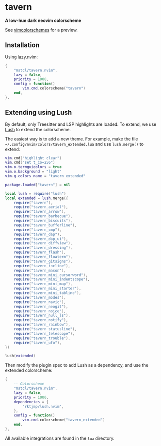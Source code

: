 # tavern

**A low-hue dark neovim colorscheme**

See [vimcolorschemes](https://vimcolorschemes.com/mstcl/tavern.nvim) for a
preview.

## Installation

Using lazy.nvim:

```lua
{
    "mstcl/tavern.nvim",
    lazy = false,
    priority = 1000,
    config = function()
        vim.cmd.colorscheme("tavern")
    end,
},
```

## Extending using Lush

By default, only Treesitter and LSP highlights are loaded.
To extend, we use [Lush](https://github.com/rktjmp/lush.nvim) to extend the
colorscheme.

The easiest way is to add a new theme.
For example, make the file `~/.config/nvim/colors/tavern_extended.lua` and use
`lush.merge()` to extend:

```lua
vim.cmd("highlight clear")
vim.cmd("set t_Co=256")
vim.o.termguicolors = true
vim.o.background = "light"
vim.g.colors_name = "tavern_extended"

package.loaded["tavern"] = nil

local lush = require("lush")
local extended = lush.merge({
	require("tavern"),
	require("tavern_aerial"),
	require("tavern_arrow"),
	require("tavern_barbecue"),
	require("tavern_biscuits"),
	require("tavern_bufferline"),
	require("tavern_cmp"),
	require("tavern_dap"),
	require("tavern_dap_ui"),
	require("tavern_diffview"),
	require("tavern_dressing"),
	require("tavern_flash"),
	require("tavern_floaterm"),
	require("tavern_gitsigns"),
	require("tavern_incline"),
	require("tavern_mason"),
	require("tavern_mini_cursorword"),
	require("tavern_mini_indentscope"),
	require("tavern_mini_map"),
	require("tavern_mini_starter"),
	require("tavern_mini_tabline"),
	require("tavern_modes"),
	require("tavern_navic"),
	require("tavern_neogit"),
	require("tavern_noice"),
	require("tavern_null_ls"),
	require("tavern_notify"),
	require("tavern_rainbow"),
	require("tavern_statusline"),
	require("tavern_telescope"),
	require("tavern_trouble"),
	require("tavern_ufo"),
})

lush(extended)
```

Then modify the plugin spec to add Lush as a dependency, and use the extended
colorscheme:

```lua
{
    -- Colorscheme
    "mstcl/tavern.nvim",
    lazy = false,
    priority = 1000,
    dependencies = {
        "rktjmp/lush.nvim",
    },
    config = function()
        vim.cmd.colorscheme("tavern_extended")
    end,
},
```

All available integrations are found in the `lua` directory.
